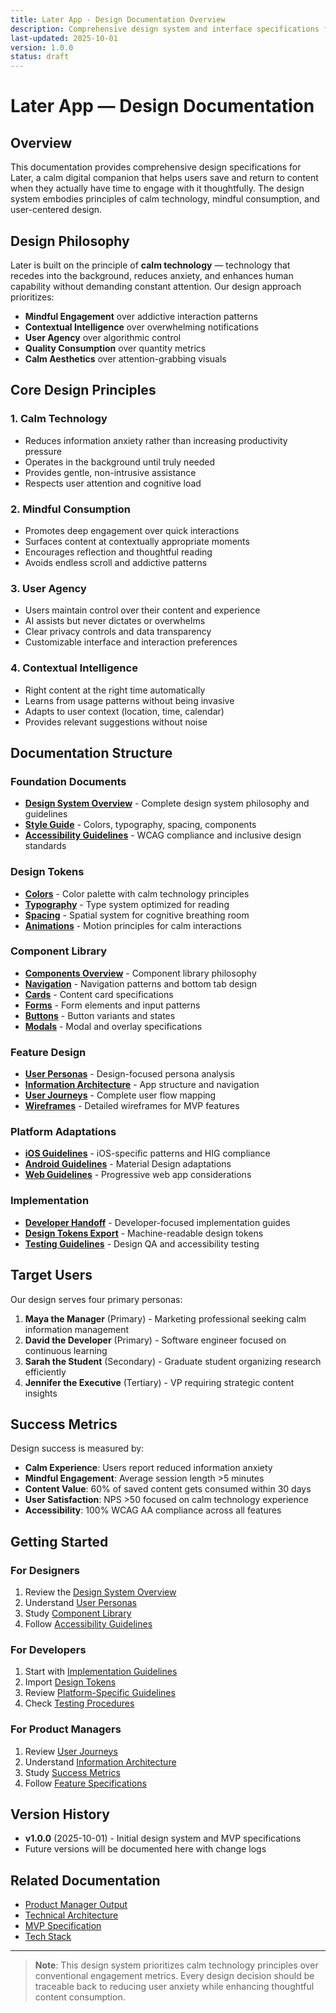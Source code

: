 ```yaml
---
title: Later App - Design Documentation Overview
description: Comprehensive design system and interface specifications for the Later app
last-updated: 2025-10-01
version: 1.0.0
status: draft
---
```


# Later App — Design Documentation

## Overview

This documentation provides comprehensive design specifications for Later, a calm digital companion that helps users save and return to content when they actually have time to engage with it thoughtfully. The design system embodies principles of calm technology, mindful consumption, and user-centered design.

## Design Philosophy

Later is built on the principle of **calm technology** — technology that recedes into the background, reduces anxiety, and enhances human capability without demanding constant attention. Our design approach prioritizes:

- **Mindful Engagement** over addictive interaction patterns
- **Contextual Intelligence** over overwhelming notifications
- **User Agency** over algorithmic control
- **Quality Consumption** over quantity metrics
- **Calm Aesthetics** over attention-grabbing visuals

## Core Design Principles

### 1. Calm Technology
- Reduces information anxiety rather than increasing productivity pressure
- Operates in the background until truly needed
- Provides gentle, non-intrusive assistance
- Respects user attention and cognitive load

### 2. Mindful Consumption
- Promotes deep engagement over quick interactions
- Surfaces content at contextually appropriate moments
- Encourages reflection and thoughtful reading
- Avoids endless scroll and addictive patterns

### 3. User Agency
- Users maintain control over their content and experience
- AI assists but never dictates or overwhelms
- Clear privacy controls and data transparency
- Customizable interface and interaction preferences

### 4. Contextual Intelligence
- Right content at the right time automatically
- Learns from usage patterns without being invasive
- Adapts to user context (location, time, calendar)
- Provides relevant suggestions without noise

## Documentation Structure

### Foundation Documents
- **[Design System Overview](design-system/README.md)** - Complete design system philosophy and guidelines
- **[Style Guide](design-system/style-guide.md)** - Colors, typography, spacing, components
- **[Accessibility Guidelines](accessibility/guidelines.md)** - WCAG compliance and inclusive design standards

### Design Tokens
- **[Colors](design-system/tokens/colors.md)** - Color palette with calm technology principles
- **[Typography](design-system/tokens/typography.md)** - Type system optimized for reading
- **[Spacing](design-system/tokens/spacing.md)** - Spatial system for cognitive breathing room
- **[Animations](design-system/tokens/animations.md)** - Motion principles for calm interactions

### Component Library
- **[Components Overview](design-system/components/README.md)** - Component library philosophy
- **[Navigation](design-system/components/navigation.md)** - Navigation patterns and bottom tab design
- **[Cards](design-system/components/cards.md)** - Content card specifications
- **[Forms](design-system/components/forms.md)** - Form elements and input patterns
- **[Buttons](design-system/components/buttons.md)** - Button variants and states
- **[Modals](design-system/components/modals.md)** - Modal and overlay specifications

### Feature Design
- **[User Personas](features/user-personas/README.md)** - Design-focused persona analysis
- **[Information Architecture](features/information-architecture/README.md)** - App structure and navigation
- **[User Journeys](features/user-journeys/README.md)** - Complete user flow mapping
- **[Wireframes](features/wireframes/README.md)** - Detailed wireframes for MVP features

### Platform Adaptations
- **[iOS Guidelines](design-system/platform-adaptations/ios.md)** - iOS-specific patterns and HIG compliance
- **[Android Guidelines](design-system/platform-adaptations/android.md)** - Material Design adaptations
- **[Web Guidelines](design-system/platform-adaptations/web.md)** - Progressive web app considerations

### Implementation
- **[Developer Handoff](implementation/README.md)** - Developer-focused implementation guides
- **[Design Tokens Export](assets/design-tokens.json)** - Machine-readable design tokens
- **[Testing Guidelines](accessibility/testing.md)** - Design QA and accessibility testing

## Target Users

Our design serves four primary personas:

1. **Maya the Manager** (Primary) - Marketing professional seeking calm information management
2. **David the Developer** (Primary) - Software engineer focused on continuous learning
3. **Sarah the Student** (Secondary) - Graduate student organizing research efficiently
4. **Jennifer the Executive** (Tertiary) - VP requiring strategic content insights

## Success Metrics

Design success is measured by:

- **Calm Experience**: Users report reduced information anxiety
- **Mindful Engagement**: Average session length >5 minutes
- **Content Value**: 60% of saved content gets consumed within 30 days
- **User Satisfaction**: NPS >50 focused on calm technology experience
- **Accessibility**: 100% WCAG AA compliance across all features

## Getting Started

### For Designers
1. Review the [Design System Overview](design-system/README.md)
2. Understand [User Personas](features/user-personas/README.md)
3. Study [Component Library](design-system/components/README.md)
4. Follow [Accessibility Guidelines](accessibility/guidelines.md)

### For Developers
1. Start with [Implementation Guidelines](implementation/README.md)
2. Import [Design Tokens](assets/design-tokens.json)
3. Review [Platform-Specific Guidelines](design-system/platform-adaptations/)
4. Check [Testing Procedures](accessibility/testing.md)

### For Product Managers
1. Review [User Journeys](features/user-journeys/README.md)
2. Understand [Information Architecture](features/information-architecture/README.md)
3. Study [Success Metrics](#success-metrics)
4. Follow [Feature Specifications](features/)

## Version History

- **v1.0.0** (2025-10-01) - Initial design system and MVP specifications
- Future versions will be documented here with change logs

## Related Documentation

- [Product Manager Output](../project-documentation/product-manager-output.md)
- [Technical Architecture](../project-documentation/architecture-output.md)
- [MVP Specification](../project-documentation/highlevel-mvp.md)
- [Tech Stack](../project-documentation/tech-stack.md)

---

> **Note**: This design system prioritizes calm technology principles over conventional engagement metrics. Every design decision should be traceable back to reducing user anxiety while enhancing thoughtful content consumption.